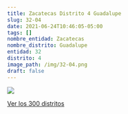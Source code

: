```yaml
---
title: Zacatecas Distrito 4 Guadalupe
slug: 32-04
date: 2021-06-24T10:46:05-05:00
tags: []
nombre_entidad: Zacatecas
nombre_distrito: Guadalupe
entidad: 32
distrito: 4
image_path: /img/32-04.png
draft: false
---
```


![](/img/32-04.png)

[Ver los 300 distritos](/docs/elecciones-2021)
